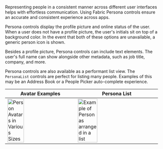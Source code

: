 Representing people in a consistent manner across different user interfaces helps with effortless communication. Using Fabric Persona controls ensure an accurate and consistent experience across apps.

Persona controls display the profile picture and online status of the user. When a user does not have a profile picture, the user's initials sit on top of a background color. In the event that both of these options are unavailable, a generic person icon is shown.

Besides a profile picture, Persona controls can include text elements. The user's full name can show alongside other metadata, such as job title, company, and more.

Persona controls are also available as a performant list view. The `PersonaList` controls are perfect for listing many people. Examples of this may be an Address Book or a People Picker auto-complete experience.

| Avatar Examples                                                                                                                                                                  | Persona List                                                                                                                                                                                      |
| -------------------------------------------------------------------------------------------------------------------------------------------------------------------------------- | ------------------------------------------------------------------------------------------------------------------------------------------------------------------------------------------------- |
| <img src="https://static2.sharepointonline.com/files/fabric/fabric-website/images/controls/ios/persona/avatars.png" alt="Person Avatars in Various Sizes" style="width: 50%;" /> | <img src="https://static2.sharepointonline.com/files/fabric/fabric-website/images/controls/ios/persona/mspersonalistview.png" alt="Example of Personas arranged in a list" style="width: 50%;" /> |
